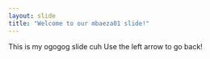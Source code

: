 ```yaml
---
layout: slide
title: "Welcome to our mbaeza01 slide!"
---
```

This is my ogogog slide cuh
Use the left arrow to go back!
